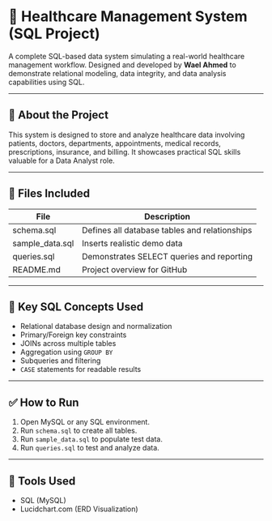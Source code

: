 # 🏥 Healthcare Management System (SQL Project)

A complete SQL-based data system simulating a real-world healthcare management workflow. Designed and developed by **Wael Ahmed** to demonstrate relational modeling, data integrity, and data analysis capabilities using SQL.

---

## 💼 About the Project

This system is designed to store and analyze healthcare data involving patients, doctors, departments, appointments, medical records, prescriptions, insurance, and billing. It showcases practical SQL skills valuable for a Data Analyst role.

---

## 🧾 Files Included

| File            | Description                                |
|-----------------|--------------------------------------------|
| schema.sql      | Defines all database tables and relationships |
| sample_data.sql | Inserts realistic demo data                |
| queries.sql     | Demonstrates SELECT queries and reporting  |
| README.md       | Project overview for GitHub                |

---

## 🧠 Key SQL Concepts Used

- Relational database design and normalization
- Primary/Foreign key constraints
- JOINs across multiple tables
- Aggregation using `GROUP BY`
- Subqueries and filtering
- `CASE` statements for readable results

---

## ✅ How to Run

1. Open MySQL or any SQL environment.
2. Run `schema.sql` to create all tables.
3. Run `sample_data.sql` to populate test data.
4. Run `queries.sql` to test and analyze data.

---

## 🧰 Tools Used

- SQL (MySQL)
- Lucidchart.com (ERD Visualization)